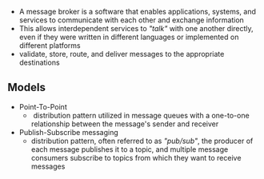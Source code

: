 * A message broker is a software that enables applications, systems, and services to communicate with each other and exchange information
* This allows interdependent services to _"talk"_ with one another directly, even if they were written in different languages or implemented on different platforms
* validate, store, route, and deliver messages to the appropriate destinations

## Models
* Point-To-Point
	*  distribution pattern utilized in message queues with a one-to-one relationship between the message's sender and receiver
* Publish-Subscribe messaging
	* distribution pattern, often referred to as _"pub/sub"_, the producer of each message publishes it to a topic, and multiple message consumers subscribe to topics from which they want to receive messages

